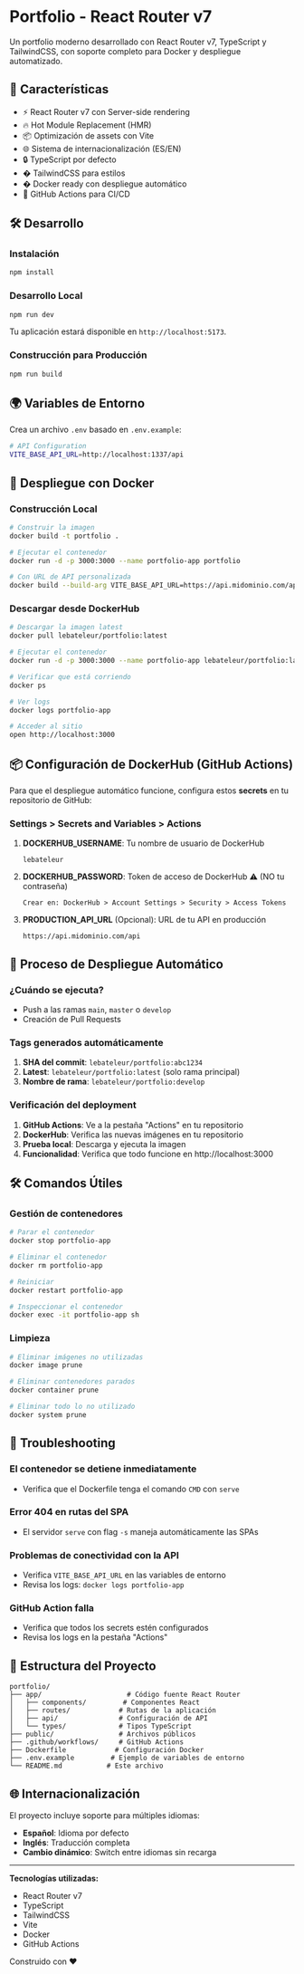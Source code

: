 # Portfolio - React Router v7

Un portfolio moderno desarrollado con React Router v7, TypeScript y TailwindCSS, con soporte completo para Docker y despliegue automatizado.

## 🚀 Características

- ⚡️ React Router v7 con Server-side rendering
- 🔥 Hot Module Replacement (HMR)
- 📦 Optimización de assets con Vite
- 🌐 Sistema de internacionalización (ES/EN)
- 🔒 TypeScript por defecto
- � TailwindCSS para estilos
- � Docker ready con despliegue automático
- 🔄 GitHub Actions para CI/CD

## 🛠️ Desarrollo

### Instalación

```bash
npm install
```

### Desarrollo Local

```bash
npm run dev
```

Tu aplicación estará disponible en `http://localhost:5173`.

### Construcción para Producción

```bash
npm run build
```

## 🌍 Variables de Entorno

Crea un archivo `.env` basado en `.env.example`:

```bash
# API Configuration
VITE_BASE_API_URL=http://localhost:1337/api
```

## 🐳 Despliegue con Docker

### Construcción Local

```bash
# Construir la imagen
docker build -t portfolio .

# Ejecutar el contenedor
docker run -d -p 3000:3000 --name portfolio-app portfolio

# Con URL de API personalizada
docker build --build-arg VITE_BASE_API_URL=https://api.midominio.com/api -t portfolio .
```

### Descargar desde DockerHub

```bash
# Descargar la imagen latest
docker pull lebateleur/portfolio:latest

# Ejecutar el contenedor
docker run -d -p 3000:3000 --name portfolio-app lebateleur/portfolio:latest

# Verificar que está corriendo
docker ps

# Ver logs
docker logs portfolio-app

# Acceder al sitio
open http://localhost:3000
```

## 📦 Configuración de DockerHub (GitHub Actions)

Para que el despliegue automático funcione, configura estos **secrets** en tu repositorio de GitHub:

### Settings > Secrets and Variables > Actions

1. **DOCKERHUB_USERNAME**: Tu nombre de usuario de DockerHub

   ```
   lebateleur
   ```

2. **DOCKERHUB_PASSWORD**: Token de acceso de DockerHub ⚠️ (NO tu contraseña)

   ```
   Crear en: DockerHub > Account Settings > Security > Access Tokens
   ```

3. **PRODUCTION_API_URL** (Opcional): URL de tu API en producción
   ```
   https://api.midominio.com/api
   ```

## 🔄 Proceso de Despliegue Automático

### ¿Cuándo se ejecuta?

- Push a las ramas `main`, `master` o `develop`
- Creación de Pull Requests

### Tags generados automáticamente

1. **SHA del commit**: `lebateleur/portfolio:abc1234`
2. **Latest**: `lebateleur/portfolio:latest` (solo rama principal)
3. **Nombre de rama**: `lebateleur/portfolio:develop`

### Verificación del deployment

1. **GitHub Actions**: Ve a la pestaña "Actions" en tu repositorio
2. **DockerHub**: Verifica las nuevas imágenes en tu repositorio
3. **Prueba local**: Descarga y ejecuta la imagen
4. **Funcionalidad**: Verifica que todo funcione en http://localhost:3000

## 🛠️ Comandos Útiles

### Gestión de contenedores

```bash
# Parar el contenedor
docker stop portfolio-app

# Eliminar el contenedor
docker rm portfolio-app

# Reiniciar
docker restart portfolio-app

# Inspeccionar el contenedor
docker exec -it portfolio-app sh
```

### Limpieza

```bash
# Eliminar imágenes no utilizadas
docker image prune

# Eliminar contenedores parados
docker container prune

# Eliminar todo lo no utilizado
docker system prune
```

## 🔧 Troubleshooting

### El contenedor se detiene inmediatamente

- Verifica que el Dockerfile tenga el comando `CMD` con `serve`

### Error 404 en rutas del SPA

- El servidor `serve` con flag `-s` maneja automáticamente las SPAs

### Problemas de conectividad con la API

- Verifica `VITE_BASE_API_URL` en las variables de entorno
- Revisa los logs: `docker logs portfolio-app`

### GitHub Action falla

- Verifica que todos los secrets estén configurados
- Revisa los logs en la pestaña "Actions"

## 📁 Estructura del Proyecto

```
portfolio/
├── app/                     # Código fuente React Router
│   ├── components/         # Componentes React
│   ├── routes/            # Rutas de la aplicación
│   ├── api/               # Configuración de API
│   └── types/             # Tipos TypeScript
├── public/                # Archivos públicos
├── .github/workflows/     # GitHub Actions
├── Dockerfile            # Configuración Docker
├── .env.example         # Ejemplo de variables de entorno
└── README.md           # Este archivo
```

## 🌐 Internacionalización

El proyecto incluye soporte para múltiples idiomas:

- **Español**: Idioma por defecto
- **Inglés**: Traducción completa
- **Cambio dinámico**: Switch entre idiomas sin recarga

---

**Tecnologías utilizadas:**

- React Router v7
- TypeScript
- TailwindCSS
- Vite
- Docker
- GitHub Actions

Construido con ❤️

